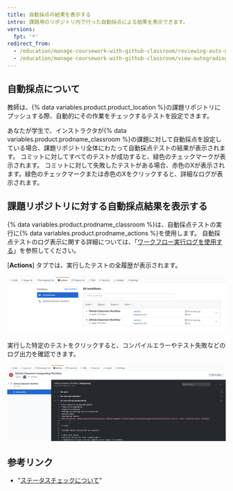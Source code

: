 ```yaml
---
title: 自動採点の結果を表示する
intro: 課題用のリポジトリ内で行った自動採点による結果を表示できます。
versions:
  fpt: '*'
redirect_from:
  - /education/manage-coursework-with-github-classroom/reviewing-auto-graded-work-students
  - /education/manage-coursework-with-github-classroom/view-autograding-results
---
```


## 自動採点について

教師は、{% data variables.product.product_location %}の課題リポジトリにプッシュする際、自動的にその作業をチェックするテストを設定できます。

あなたが学生で、インストラクタが{% data variables.product.prodname_classroom %}の課題に対して自動採点を設定している場合、課題リポジトリ全体にわたって自動採点テストの結果が表示されます。 コミットに対してすべてのテストが成功すると、緑色のチェックマークが表示されます。 コミットに対して失敗したテストがある場合、赤色のXが表示されます。緑色のチェックマークまたは赤色のXをクリックすると、詳細なログが表示されます。

## 課題リポジトリに対する自動採点結果を表示する

{% data variables.product.prodname_classroom %}は、自動採点テストの実行に{% data variables.product.prodname_actions %}を使用します。 自動採点テストのログ表示に関する詳細については、「[ワークフロー実行ログを使用する](/actions/managing-workflow-runs/using-workflow-run-logs#viewing-logs-to-diagnose-failures)」を参照してください。

[**Actions**] タブでは、実行したテストの全履歴が表示されます。

![[All workflows] を選択した状態の [Actions] タブ](/assets/images/help/classroom/autograding-actions-tab.png)

実行した特定のテストをクリックすると、コンパイルエラーやテスト失敗などのログ出力を確認できます。

![{% data variables.product.prodname_actions %} の [{% data variables.product.prodname_classroom %} Autograding Workflow] テスト結果 ](/assets/images/help/classroom/autograding-actions-logs.png)

## 参考リンク

- "[ステータスチェックについて](/github/collaborating-with-issues-and-pull-requests/about-status-checks)"
